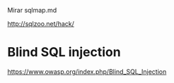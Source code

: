 Mirar sqlmap.md

http://sqlzoo.net/hack/


# Blind SQL injection
https://www.owasp.org/index.php/Blind_SQL_Injection
